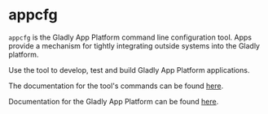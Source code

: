 # appcfg

`appcfg` is the Gladly App Platform command line configuration tool. Apps provide
a mechanism for tightly integrating outside systems into the Gladly platform.

Use the tool to develop, test and build Gladly App Platform applications.

The documentation for the tool's commands can be found [here](https://github.com/gladly/app-platform-appcfg/blob/master/docs/appcfg.md).

Documentation for the Gladly App Platform can be found [here](https://connect.gladly.com/docs/developer-tutorials/article/app-platform-overview/).
